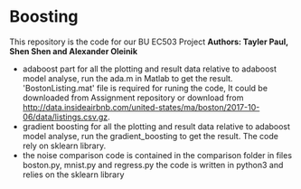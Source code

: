 # Boosting
This repository is the code for our BU EC503 Project
**Authors: Tayler Paul, Shen Shen and Alexander Oleinik**

 * adaboost part for all the plotting and result data relative to adaboost model analyse, run the ada.m in Matlab to get the result. 'BostonListing.mat' file is required for runing the code, It could be downloaded from Assignment repository or download from http://data.insideairbnb.com/united-states/ma/boston/2017-10-06/data/listings.csv.gz.
 * gradient boosting for all the plotting and result data relative to adaboost model analyse, run the gradient_boosting to get the result. The code rely on sklearn library.
 * the noise comparison code is contained in the comparison folder in files boston.py, mnist.py and regress.py the code is written in python3 and relies on the sklearn library
